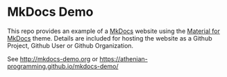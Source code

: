 # MkDocs Demo

This repo provides an example of 
a [MkDocs](http://mkdocs.org) website using the [Material for MkDocs](https://squidfunk.github.io/mkdocs-material/)
theme. Details are included for hosting the website as a Github Project, 
Github User or Github Organization.

See http://mkdocs-demo.org or https://athenian-programming.github.io/mkdocs-demo/